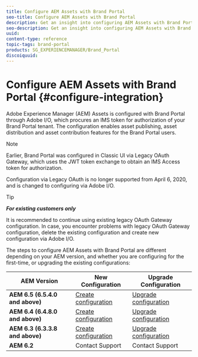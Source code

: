 ```yaml
---
title: Configure AEM Assets with Brand Portal
seo-title: Configure AEM Assets with Brand Portal
description: Get an insight into configuring AEM Assets with Brand Portal.
seo-description: Get an insight into configuring AEM Assets with Brand Portal.
uuid: 
content-type: reference
topic-tags: brand-portal
products: SG_EXPERIENCEMANAGER/Brand_Portal
discoiquuid: 
---
```


# Configure AEM Assets with Brand Portal {#configure-integration}

Adobe Experience Manager (AEM) Assets is configured with Brand Portal through Adobe I/O, which procures an IMS token for authorization of your Brand Portal tenant. The configuration enables asset publishing, asset distribution and asset contribution features for the Brand Portal users.

>[!NOTE]
   >
   >Earlier, Brand Portal was configured in Classic UI via Legacy OAuth Gateway, which uses the JWT token exchange to obtain an IMS Access token for authorization. 
   >
   >Configuration via Legacy OAuth is no longer supported from April 6, 2020, and is changed to configuring via Adobe I/O.
   >


>[!TIP]
   >
   >***For existing customers only*** 
   >
   >It is recommended to continue using existing legacy OAuth Gateway configuration. In case, you encounter problems with legacy OAuth Gateway configuration,  delete the existing configuration and create new configuration via Adobe I/O.
   >

The steps to configure AEM Assets with Brand Portal are different depending on your AEM version, and whether you are configuring for the first-time, or upgrading the existing configurations:

| **AEM Version** |**New Configuration** |**Upgrade Configuration** |
|---|---|---|
| **AEM 6.5 (6.5.4.0 and above)** |[Create configuration](https://docs.adobe.com/content/help/en/experience-manager-65/assets/brandportal/configure-aem-assets-with-brand-portal.html) |[Upgrade configuration](https://docs.adobe.com/content/help/en/experience-manager-65/assets/brandportal/configure-aem-assets-with-brand-portal.html#upgrade-integration-65) | 
| **AEM 6.4 (6.4.8.0 and above)** |[Create configuration](https://docs.adobe.com/content/help/en/experience-manager-64/assets/brandportal/configure-aem-assets-with-brand-portal.html) |[Upgrade configuration](https://docs.adobe.com/content/help/en/experience-manager-64/assets/brandportal/configure-aem-assets-with-brand-portal.html#upgrade-integration-64) | 
| **AEM 6.3 (6.3.3.8 and above)** |[Create configuration](https://helpx.adobe.com/experience-manager/6-3/assets/using/brand-portal-configuring-integration.html) |[Upgrade configuration](https://helpx.adobe.com/experience-manager/6-3/assets/using/brand-portal-configuring-integration.html#Upgradeconfiguration) | 
| **AEM 6.2** |Contact Support |Contact Support | 


<!--
   Comment Type: draft

   <li> </li>
   -->

   <!--
   Comment Type: draft

   <li>Step text</li>
   -->
